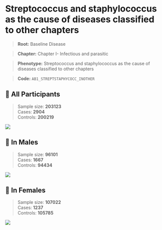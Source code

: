 # Streptococcus and staphylococcus as the cause of diseases classified to other chapters

> **Root:** Baseline Disease  

> **Chapter:** Chapter I- Infectious and parasitic  

> **Phenotype:** Streptococcus and staphylococcus as the cause of diseases classified to other chapters  

> **Code:** `AB1_STREPTSTAPHYCOCC_INOTHER`

## 🧪 All Participants  
> Sample size: **203123**  
> Cases: **2904**  
> Controls: **200219**
<img src="/Disease/Figures/ALL/Incidence/AB1_STREPTSTAPHYCOCC_INOTHER.png"/>
<CsvTable src="/Disease/Data/ALL/Incidence/COX_AB1_STREPTSTAPHYCOCC_INOTHER.csv" label="🔍 View full results" />

## 👨 In Males  
> Sample size: **96101**  
> Cases: **1667**  
> Controls: **94434**
<img src="/Disease/Figures/Male/Incidence/AB1_STREPTSTAPHYCOCC_INOTHER.png"/>
<CsvTable src="/Disease/Data/Male/Incidence/COX_AB1_STREPTSTAPHYCOCC_INOTHER.csv" label="🔍 View full results" />

## 👩 In Females  
> Sample size: **107022**  
> Cases: **1237**  
> Controls: **105785**
<img src="/Disease/Figures/Female/Incidence/AB1_STREPTSTAPHYCOCC_INOTHER.png"/>
<CsvTable src="/Disease/Data/Female/Incidence/COX_AB1_STREPTSTAPHYCOCC_INOTHER.csv" label="🔍 View full results" />
